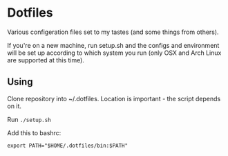 # Dotfiles

Various configeration files set to my tastes (and some things from others).

If you're on a new machine, run setup.sh and the configs and environment will
be set up according to which system you run (only OSX and Arch Linux are
supported at this time).

## Using

Clone repository into ~/.dotfiles. Location is important - the script depends on it.

Run `./setup.sh`

Add this to bashrc:

`export PATH="$HOME/.dotfiles/bin:$PATH"`